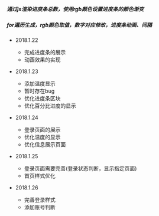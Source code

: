 ##### 通过js渲染进度条总数，使用rgb颜色设置进度条的颜色渐变
##### for遍历生成，rgb颜色取值，数字对应修改，进度条动画、间隔

+ 2018.1.22
    - 完成进度条的展示 
    - 动画效果的实现

+ 2018.1.23
    - 添加温度显示
    - 暂时存在bug    
    - 优化进度条区块
    - 优化百分比进度的显示

+ 2018.1.24
    - 登录页面的展示
    - 优化温度的显示
    - 优化信息展示页面    

+ 2018.1.25
    - 登录页面需要完善(登录状态判断，显示指定页面)
    - 首页样式优化    

+ 2018.1.26
    - 完善登录样式
    - 添加账号判断    